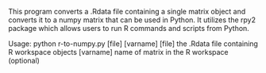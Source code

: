 This program converts a .Rdata file containing a single matrix object and converts it to a
numpy matrix that can be used in Python. It utilizes the rpy2 package which allows
users to run R commands and scripts from Python.

Usage: python r-to-numpy.py [file] [varname]
[file]    the .Rdata file containing R workspace objects
[varname] name of matrix in the R workspace (optional)
